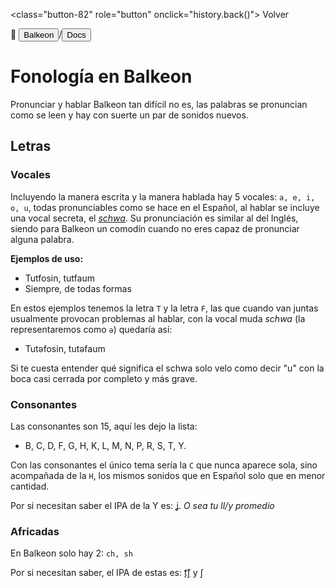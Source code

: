 <class="button-82" role="button" onclick="history.back()">
  <span class="button-82-shadow"></span>
  <span class="button-82-edge"></span>
  <span class="button-82-front text">
  Volver
 </span> </button>

📂 <button class="button-16" role="button" onclick="location.href='.././index'">Balkeon</button>/<button class="button-16" role="button" onclick="location.href='../index'">Docs</button>

# Fonología en Balkeon

Pronunciar y hablar Balkeon tan difícil no es, las palabras se pronuncian como se leen y hay con suerte un par de sonidos nuevos.

## Letras

### Vocales 

Incluyendo la manera escrita y la manera hablada hay 5 vocales: `a, e, i, o, u`, todas pronunciables como se hace en el Español, al hablar se incluye una vocal secreta, el [*schwa*](https://es.m.wikipedia.org/wiki/Schwa). Su pronunciación es similar al del Inglés, siendo para Balkeon un comodín cuando no eres capaz de pronunciar alguna palabra.

**Ejemplos de uso:**

- Tutfosin, tutfaum
- Siempre, de todas formas

En estos ejemplos tenemos la letra `T` y la letra `F`, las que cuando van juntas usualmente provocan problemas al hablar, con la vocal muda *schwa* (la representaremos como `ə`) quedaría así:

- Tutəfosin, tutəfaum

Si te cuesta entender qué significa el schwa solo velo como decir "u" con la boca casi cerrada por completo y más grave.

### Consonantes

Las consonantes son 15, aquí les dejo la lista:

- B, C, D, F, G, H, K, L, M, N, P, R, S, T, Y.

Con las consonantes el único tema sería la `C` que nunca aparece sola, sino acompañada de la `H`, los mismos sonidos que en Español solo que en menor cantidad.

Por si necesitan saber el IPA de la Y es: [ʝ](https://es.m.wikipedia.org/wiki/%EA%9E%B2). *O sea tu ll/y promedio*

### Africadas

En Balkeon solo hay 2: `ch, sh`

Por si necesitan saber, el IPA de estas es: [t͡ʃ](https://es.m.wikipedia.org/wiki/Africada_postalveolar_sorda) y ʃ
